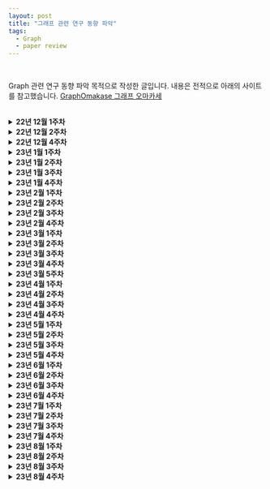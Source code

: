 ```yaml
---
layout: post
title: "그래프 관련 연구 동향 파악"
tags:
  - Graph
  - paper review
---
```


<br>

Graph 관련 연구 동향 파악 목적으로 작성한 글입니다. 내용은 전적으로 아래의 사이트를 참고했습니다. [GraphOmakase 그래프 오마카세](https://www.graphusergroup.com/tag/graphomakase/)

<br>

<details>
<summary><b>22년 12월 1주차</b></summary>
<div markdown="1">
    
  **Fair Multi-Stakeholder News Recommender System with Hypergraph ranking** [[https://arxiv.org/pdf/2012.00387.pdf](https://arxiv.org/pdf/2012.00387.pdf?ref=graphusergroup.com)]
  
  추천 시스템의 popularity bias라는 문제를 hypergraph 형태의 관계에 치중한 데이터를 활용해서 해소해보고자 시도한 논문
  
  **Social Recommendation System Based on Hypergraph Attention Network** [[https://downloads.hindawi.com/journals/cin/2021/7716214.pdf](https://downloads.hindawi.com/journals/cin/2021/7716214.pdf?ref=graphusergroup.com)]
  
  social 분야에서 hypergraph를 적용한 논문
  
  - 기존 graph 는 user-item, user-user와 같이 pair-wise하게 관계를 설정하고 추론하기에 복잡한 관계에 대해서는 한계점이 있다고 지적을 합니다. 그를 극복하기 위해 hypergraph 활용
  
  **Towards Better Link Prediction in Dynamic Graphs** [[https://medium.com/@shenyanghuang1996/towards-better-link-prediction-in-dynamic-graphs-cdb8bb1e24e9](https://medium.com/@shenyanghuang1996/towards-better-link-prediction-in-dynamic-graphs-cdb8bb1e24e9?ref=graphusergroup.com)]
  
  viz → dynamic network에서 엣지의 분포를 어떻게 시각화할지 고민하시던 분들에게 도움
  
  - TEA, TET plot 각각 2가지 시각화를 통해 dynamic network의 edge distribution 파악
  - 이를 통해, sampling strategy 를 기획하는것도 좋아보임
  - Dynamic network - link prediction 에 관심이 많으신 분들에게 도움
  
  **Weisfeiler and Leman Go Relational** [[https://arxiv.org/pdf/2211.17113.pdf](https://arxiv.org/pdf/2211.17113.pdf?ref=graphusergroup.com)]
  
  expressive-power, isomorphism checking
  
  그래프 데이터 특성상 모두 vertex 그리고 edge로 표현되기에, 직관적으로 바라보면 vertex가 내가 분석하려는 vertex인지, edge가 내가 분석하려는 edge인지 구별하기가 어렵습니다. 이 때, unique labeling, color 등 으로 판별을 할 수 있는 요소를 넣어줍니다.
  
  - isomorphism에 대해 궁금하셨으며, heterogeneous(이종그래프) modeling 에 대해 기획하고 있으신 분들이면 도움
  
  **Generalized Laplacian Positional Encoding for Graph Representation Learning** [[https://arxiv.org/pdf/2210.15956.pdf](https://arxiv.org/pdf/2210.15956.pdf?ref=graphusergroup.com)]
  
  임베딩 공간, 컴퓨터가 해당 데이터를 이해할 때 정보손실없이 잘 이해하게끔 돕기 위해 고안된 여러 방법 중 하나인 positional-encoding에 대해 이야기
  
  **A diffusion model for protein design** [[https://www.bakerlab.org/2022/11/30/diffusion-model-for-protein-design/](https://www.bakerlab.org/2022/11/30/diffusion-model-for-protein-design/?ref=graphusergroup.com)]
  
  60여장 가까이되는 백서를 통해 DDPM 즉, diffusion model with Graph(protein) 설명
  
  - Protein 관련해서 generated-model에 관심있으신 분들은 본 레퍼런스를 참조하셔서 진행하시면 많은 도움
  
  **LOG conference** [[https://logconference.org/](https://logconference.org/?ref=graphusergroup.com)]
  
  log conference, machine learning on graph에 특화된 컨퍼런스
  
  튜토리얼들을 주목해보시면 좋을것 같습니다. scalable-gnn , TF-GNN , symbol reasoning gnn 등 굉장히 practical 한 튜토리얼들이 여러분들을 기다리고 있습니다.

  <br>
    
</div>
</details>

<details>
<summary><b>22년 12월 2주차</b></summary>
<div markdown="1">    
    
  **Sequential Recommendation System 카카오 서비스 적용기** [[https://if.kakao.com/2022/session/8](https://if.kakao.com/2022/session/8?ref=graphusergroup.com)]
  
  웹툰(만화) , 브런치(글) 플랫폼에서 ‘sequential한 정보를 바탕으로 유저에게 추천을 해준다’라는 관점을 다룬 이야기
  
  - 웹툰, 브런치 각각의 도메인에 따라 time window 파라미터에 따라 모델의 성능이 좋아지고, 나빠지는지에 대한 이야기
  - 아래 GNN 을 접목한 추천시스템 레포가 있어 추가 전달드립니다. 도움되셨으면 합니다.
      - GNN with recsys [[https://github.com/wusw14/GNN-in-RS](https://github.com/wusw14/GNN-in-RS?ref=graphusergroup.com)]
  
  **Motifs-based Recommender System via Hypergraph Convolution and Contrastive Learning** [[https://arxiv.org/pdf/2109.00676.pdf](https://arxiv.org/pdf/2109.00676.pdf?ref=graphusergroup.com)]
  
  기존의 node-node(pair-wise) pattern mining이 아닌, node-(mutli)node pattern mining의 장점을 recommender system에서 활용해보고자 시도한 논문
  
  - purchase(특정 아이템을 동시에 구매하였으나, 교류가 없는 유저) , joint(특정 아이템을 동시에 구매하였으며, 교류가 있는 유저), social(평소 교류가 있는 유저들 모임) 3가지 종류의 모티프에서 발생하는 정보를 활용해서 추천시스템에 적용
  - 준지도학습 , 모티프 , 하이퍼그래프, 추천시스템 그리고 gnn 에 대해 관심있으신분들은 본 논문을 통해 컴팩트하게 이해하실 수 있을거라 생각되어 추천
  
  **Mining Social-Network Graphs** [[http://infolab.stanford.edu/~ullman/mmds/ch10n.pdf](http://infolab.stanford.edu/~ullman/mmds/ch10n.pdf?ref=graphusergroup.com)]
  
  practical graph mining , 복잡계 네트워크 혹은 그래프마이닝의 원론적인 테크닉으로부터 발생한 수치들이 어떻게 해석되는지에 대해 이해하고 싶으신 분들. (특히, 커뮤니티 디텍션 알고리즘 및 spectral clustering , lapalcian matrix 가 어떻게 활용되는지 궁금하신분들)
  
  - 양이 상당합니다. 마지막 부분의 conclusion 요약 버전을 읽어보신후, 관심있는 부분을 골라보시는걸 추천
  
  **Session-based Recommendation with Hypergraph Attention Networks** [[https://arxiv.org/abs/2112.14266](https://arxiv.org/abs/2112.14266?ref=graphusergroup.com)]
  
  세션마다의 정보들을 하이퍼그래프 형태로 만들어 준 뒤, 추천시스템에 활용해보는 논문
  
  - Session-based task: 유저가 다음 세션에 어떤 행동 (구매 , 찜 등) 을 할지 이전 세션에서의 유저 행동을 분석해서 추론하는 문제
  - 이 때 세션에서 발생하는 정보를 contextual information이라 부름
  - Session-based 과 hypergraph combinatioin, dynamic graph vs. hypergraph 관점에 대해 호기심이 있으신 분들에게 추천
  
  **You Can Have Better Graph Neural Networks by Not Training Weights at All: Finding Untrained GNNs Tickets** [[https://openreview.net/forum?id=dF6aEW3_62O](https://openreview.net/forum?id=dF6aEW3_62O&ref=graphusergroup.com)]
  
  untrained subnetwork 를 efficient 하게 추출하는 방법을 제안한 논문
  
  모델의 weight가 잘 학습된 subnetwork를 찾는 방식에 대해 언급
  
  - graph 데이터 측면에서의 한계점인 sparsity 을 극복하면서 어떻게 성능을 유지하는지에 대한 방법 또한 언급
  
  **굉장히 흥미로운 논문인지라 관심사 불문하고 한 번 읽어보시는 것을 추천드립니다.**
  
  - 현업에서 GNN 을 적용하기 위해 최적의 network 만을 추출하는 것에 관심있으신분들 , over-smoothing 문제 때문에 골머리를 앓고 계시는 분들 에게 추천
  
  **Neighborhood-aware Scalable Temporal Network Representation Learning** [[https://openreview.net/pdf?id=EPUtNe7a9ta](https://openreview.net/pdf?id=EPUtNe7a9ta&ref=graphusergroup.com)]
  
  - link prediction 에서 고질적인 문제죠. temporary, time-wise 등 시간에 따라 변형되는 그래프의 structural information 을 어떻게 다룰것인지에 대해 다룬 논문
  - dynamic graph representation learning 그리고 link prediction task 에 대해 관심있으신분들에게 추천

  <br>
    
</div>
</details>

<details>
<summary><b>22년 12월 4주차</b></summary>
<div markdown="1">     
    
  **TGL: A General Framework for Temporal GNN Training on Billion-Scale Graphs**
  
  billion-scale 을 가진 그래프들을 어떻게 학습하고 추론할지에 대해 많이 고민하실텐데요. 그 가이드라인 , 레퍼런스로써 좋은 참고서가 될 논문
  
  - node memory, attention aggregator, temporal sampler 그리고 multi-gpu(parallel-sampling)을 어떻게 하는지등 현업에서 마주하실 많은 고민들을 본 논문에서 명쾌하게 풀어내고 있습니다.
  - 논문을 읽다보시면, binary search, pointer 등의 데이터 자료구조 측면에서 접근하는 섹션이 간간이 있기에 디테일한 이해를 원하신다면 잠시 데이터 자료구조를 복습하고 오시는걸 추천
  
  **APAN: Asynchronous Propagation Attention Network for Real-time Temporal Graph Embedding**
  
  MLops 관련 lecture 인 cs329S 공부 중 발견한 논문입니다. 저도 내년 사이드 프로젝트로 gnn with web deployment해보는 게 목표라 되게 반가웠고, 독자분들 절반가까이 현업에 계신분들이시기에 도움되실거라 생각되어 준비
  
  ‘since users cannot tolerate the high latency of neighbor query in a giant graph database, deploying a synchronous CTDG model in online payment platform is almost worthless’ 라는 어절을 논문에 명시해놓은만큼 산업 관점에서 잘 풀어낸 논문
  
  **Residual Network and Embedding Usage: New Tricks of Node Classification with Graph Convolutional Networks**
  
  node-classification 에서의 Efficiency trick들을 모아놓은 논문
  
  baseline 을 구현 후 성능이 마음에 들지 않을 때 참고하시면 좋을 논문
  
  **Pay Attention to MLPs**
  
  transformer 구조가 딥러닝 model에서 hegemony 를 가지고 있다고 표현해도 과언이 아닐만큼 많은 산업에서 활용되고 있음
  
  transformer의 핵심 정보인 positional encoding을 spatial gating unit이라는 개념으로 대체한다는 아이디어가 주인 논문
  
  **Large Scale Learning on Non-Homophilous Graphs: New Benchmarks and Strong Simple Methods**
  
  복잡계 네트워크에서 네트워크 데이터 분석할 때, 주로 활용되는 지표 중 하나인 homophily를 large scale gnn에 차용한 논문
  
  homophily에 의존적인 데이터들은 주변 이웃의 정보로부터 많은 영향을 받는다는 문제를 해결하기위해, 노드의 정보와 그래프 구조적 정보를 각각 독립 적용한다는게 본 아이디어의 핵심
  
  - **homophily**를 간단하게 말씀드리면, ‘유유상종’ 이라고 보시면 되겠습니다. 이를 네트워크 데이터에서 생각해보면 ‘비슷한 사람(노드)들 끼리는 연결(link)되어 있을것이다.’ 라고 가정하며 측정하는 지표

  <br>
    
</div>
</details>

<details>
<summary><b>23년 1월 1주차</b></summary>
<div markdown="1">    
    
  **Scalable Graph Transformers for Million Nodes**
  
  message passing을 hopbyhop으로 진행하며 information resort 가 필요한 gnn 대비(local feature aggregation), all feature aggregation이 가능한 graph transformer는 local + global feature aggregation이 모두 가능하단 거죠. 이를 통해, “over-squashing 문제와 graph task flexibility 에서 강력하다.”라고 말합니다.
  
  - 논문을 구체적으로 이해하기 위해서는 Transformer, Performer, gumble-softmax, etc.. 수학적인 테크닉이 많이 반영되어있기에, ‘이런 아키텍쳐가 있구나~ 그래프의 global feature를 반영하기 위해 다양한 시도들이 있구나’라는 측면으로 가볍게 보시는 걸 추천
  
  **BGL: GPU-Efficient GNN Training by Optimizing Graph Data I/O and Preprocessing**
  
  GPU-efficient를 위해 feature retrieving과 subgraph sampling(neighborhood sampling)을 어떻게 할 것인가에 대해 기술한 논문
  
  - data I/O size (batch 마다 subgraph 를 가져오고 , 그 subgraph 의 node feature를 가져와야 함)는 굉장히 큰 반면에, 모델 (GraphSAGE는 node sampling 이후 mean 등 parameter가 적음.)은 가볍다. 그렇기에 huge gap이 발생하면서 효율적으로 연산하지 못한다는 것을 문제로 정의하고, 그것을 해결하기 위한 방식을 제안
  - 내용이 워낙 방대하고, 컴퓨터 공학에 대한 사전 지식이 많이 필요하여 읽으실 때 다소 지루하시고 어렵다고 생각하실 수도 있겠습니다. 허나, 그만큼 최적화에 대한 지식을 잘 나타낸 아이디어로써 충분한 가치가 있기에 graph, scalability 등에 관심 있으신 분들은 읽어보시는 걸 추천
  
  **Using Graph Learning for Personalization**
  
  Graph를 Recommender system 에 적용하면 어떤 점이 유리한지 그리고 해외 유수 기업들은 어떻게 적용을 하고 있는지에 대해 친절하게 설명
  
  - GNN이 많은 관심을 받고 있는데 왜 유독 추천 시스템에서 많이 언급되는가?라는 호기심이 있으신 분들에게 추천
  
  **Chartalist: Labeled Graph Datasets for UTXO and Account-based Blockchains**
  
  블록체인의 transparency database의 형태가 결국 linked list 이기에, 연결로써 자산들의 흐름을 분석할 수 있다는 거죠. 그리하여, graph 의 장점인 노드-노드를 지갑-지갑 등으로 맵핑해서 활용하면 효율적이기에 주로 graph 측면으로 접근하곤 합니다.
  
  - financial network analysis를 해보고 싶었으나 여러 한계들 때문에 보류하셨던 분들에게 좋을 것 같습니다.
  
  **ItemSage: Learning Product Embeddings for Shopping Recommendations at Pinterest**
  
  산업에서 적용하고 있는 gnn 의 대표적 사례인 ‘PINSAGE’에 대해 다들 알고 계실텐데요. 그 모델을 좀 더 향상시키기 위해 트랜스포머 구조를 차용한 아이디어
  
  **Next-item Recommendation with Sequential Hypergraphs**
  
  추천 영역에서 하이퍼그래프가 어떤식으로 활용이 되는지를 기술
  
  - 유저의 행동 발생 전/후에 대해서의 중요성에 대해 언급하며, 그 전/후(window , Time Granularity) 를 파악하는게 핵심이며, 그 context를 하이퍼그래프를 통해 추출하는것이 좋다 라고 주장

  <br>
    
</div>
</details>

<details>
<summary><b>23년 1월 2주차</b></summary>
<div markdown="1">
    
  **Anomaly Detection in Multiplex Dynamic Networks: from Blockchain Security to Brain Disease Prediction** [[https://openreview.net/pdf?id=UDGZDfwmay](https://openreview.net/pdf?id=UDGZDfwmay&ref=graphusergroup.com)]
  
  Anomaly detection with GNN 아이디어 입니다. brain, blockchain, 추천, 협업 에서 발생하는 anomaly edge interaction을 unsupervised manner로 해결해본다가 논문의 노벨티
  
  - 되게 심플한 아이디어 입니다. 현업에서 구현하기에도 별 무리없어보이기에, anomaly deteciton with gnn에 대한 니즈가 있으신분들을 이를 베이스라인으로 잡고 진행해보시는게 어떨까 싶네요.
  
  **Influencer Detection with Dynamic Graph Neural Networks** [[https://openreview.net/pdf?id=LJeEO2lC_6](https://openreview.net/pdf?id=LJeEO2lC_6&ref=graphusergroup.com)]
  
  비즈니스 관점에서 dynamic graph를 어떻게 활용해볼 것인지에 대한 고민을 토대로 gnn을 활용한 사례 및 아이디어
  
  **Time-Evolving Conditional Character-centric Graphs for Movie Understanding** [[https://openreview.net/pdf?id=NXnSr_uXgh](https://openreview.net/pdf?id=NXnSr_uXgh&ref=graphusergroup.com)]
  
  데이터 적용 도메인이 특이한 논문입니다. ‘특정 비디오 내에서 사물 과 사람 간의 관계’를 그래프로 표현하여 VQA(video question answering) 문제를 해결해보고자 접근한 논문
  
  - 그래프 형식의 데이터 뿐만 아니라, 텍스트 이미지 등의 데이터로부터 관계를 부여하여 성능향상을 꾀하는 아이디어들이 유명 학회에서 심심치 않게 보이곤 하는데요. 그만큼 데이터 간의 edge(관계)를 어떻게 부여해야 합리적인지 효과적인지에 대한 논의 또한 중요해 보입니다. 주로 attention score를 통해 그 중요도를 산출하고 edge를 generation해주곤 하는데요. 관심있으신분들은 [zero-shot knowledge graph vqa] 키워드로 검색해보시는걸 추천드립니다.
  
  **Hypernetwork science via high-order hypergraph walks** [[https://epjdatascience.springeropen.com/articles/10.1140/epjds/s13688-020-00231-0](https://epjdatascience.springeropen.com/articles/10.1140/epjds/s13688-020-00231-0?ref=graphusergroup.com)]
  
  하루에 모두 정독하기보다 하이퍼그래프를 분석 그리고 예측으로 활용해보고 싶다 하실때, 필요한 부분만 보시는걸 추천
  
  - network science 측면에서 자주 언급되는 centrality measurement, component 등과 같은 요소들이 그대로 적용되어 있으며, 그 요소들의 값이 산출되었을 때 어느 의미를 가지고 있는지, 그리고 pair-wise(vanilla network)일 때랑 어느 차이가 있는지 등을 잘 설명
  
  **PyTorch + Rapids RMM: Maximize the Memory Efficiency of your Workflows** [[https://medium.com/rapids-ai/pytorch-rapids-rmm-maximize-the-memory-efficiency-of-your-workflows-f475107ba4d4](https://medium.com/rapids-ai/pytorch-rapids-rmm-maximize-the-memory-efficiency-of-your-workflows-f475107ba4d4?ref=graphusergroup.com)]
  
  Rapids 계열 라이브러리를 활용하곤 있으나, 간간이 등장하는 OOM 문제를 겪는 분들에게 도움이 될만한 글
  
  - 특히, gnn를 활용해서 multi-modal learning를 진행하시려는 분들은 각기 다른 feature들을 node feature혹은 edge feature로 주입하는과정을 겪으실 텐데요. 이 때, 활용하시면 좋을 것 같습니다.

  <br>
    
</div>
</details>

<details>
<summary><b>23년 1월 3주차</b></summary>
<div markdown="1">
    
  **Examining graph neural networks for crystal structures: limitations and opportunities for capturing periodicity** [[https://arxiv.org/abs/2208.05039](https://arxiv.org/abs/2208.05039?ref=graphusergroup.com)]
  
  원자 배열의 중요성에 대해 강조하며 material 산업에서의 GNN의 역할에 대해 논의
  
  - 과연 GNN이 기존 human-designed descriptors의 특성 정량화를 잘 할 것인지가 주 research question
  - material, physics에 관심있는 분들이 보시면 좋을 논문 같습니다. 왜 gnn이 lattice 구조에서 강한가부터 시작해서 어떤 요소들이 prediction에 유리한지와 같은 전반적인 청사진을 파악하기에 좋은 논문이라 생각
  
  **On the Ability of Graph Neural Networks to Model Interactions Between Vertices** [[https://arxiv.org/abs/2211.16494](https://arxiv.org/abs/2211.16494?ref=graphusergroup.com)]
  
  기존에는 어떤 vertex가 removed되었을 때, prediction performance가 오르고 내리고를 관찰하며 중요도를 산정했다면, 본 논문에서는 verte를 연결하는 edge의 중요도를 산정하기 위한 아이디어를 제시
  
  - Walk Index Sparsification(WIS) 라는 아이디어
  - large graph dataset (w GNN model training) 을 효율적으로 적용하기 위해 고민하고 계신 분들에게 도움
  
  **Temporal Graph Learning in 2023** [[https://towardsdatascience.com/temporal-graph-learning-in-2023-d28d1640dbf2](https://towardsdatascience.com/temporal-graph-learning-in-2023-d28d1640dbf2?ref=graphusergroup.com)]
  
  dynamic, temporal graph의 기본서라 생각해도 될만큼 핵심 내용들을 잘 정리해놓은 포스팅입니다.
  
  - 그래프 형태의 데이터에서 시간에 대한 정보도 반영되어 있을 때, 어떤 접근법이 좋을지 고민하고 계신 분들에게 도움
  
  **Multi-behavior Recommendation with Graph Convolutional Networks** [[https://peterjin.me/Multi-behaviour](https://peterjin.me/Multi-behaviour?ref=graphusergroup.com) Recommendation with Graph Convolutional Networks.pdf]
  
  유저의 다양한 행동들을 그래프 형태로 표현하여 추천시스템에 활용
  
  - 다양한 행동들이라 함은 정의하기에 따라 무수히 많겠으나 여기에선 click, cart, purchase 3가지만을 선정하여 적용
  - 이 논문에서 주의깊게 보면 좋을 포인트는 1. 다양한 행동들이 유저의 추천에 어떻게 기여하는가에 대한 논리 전개 2. user-item graph 뿐만아니라, item-item graph를 설계하여 대체재, 보완재 측면으로 접근하는 논리 이상 두 가지를 유의깊게 보시고 적용하시면 좋을 것 같습니다.

  <br>
    
</div>
</details>
    
<details>
<summary><b>23년 1월 4주차</b></summary>
<div markdown="1">    
    
  **Static and dynamic robustness**(출처 : Boccaletti, Stefano, et al. "Complex networks: Structure and dynamics." *Physics reports* 424.4-5 (2006): 175-308.APA)
  
  네트워크 지식 중 ‘robustness’에 대한 설명 
  
  **Graph Fusion in Reciprocal Recommender Systems** [[https://ieeexplore.ieee.org/stamp/stamp.jsp?arnumber=10025747](https://ieeexplore.ieee.org/stamp/stamp.jsp?arnumber=10025747&ref=graphusergroup.com)]
  
  reciprocal recommender system
  
  이커머스에서의 추천시스템은 유저-아이템 간의 ‘클릭’ 여부를 label로 두고 prediction 했다면, reciprocal recommender system 는 유저-유저 간의 ‘matching’ 여부를 label 로 둡니다. 상호작용이 발생하느냐 아니냐 로 구별하실수 있을거 같네요.
  
  - 아이디어가 심플하고 흥미로워서 소개시켜 드립니다. 특히, negative sampling 을 여기에선 어떻게 했을지 유념하시면서 논문 보시는걸 추천
  
  **Feature selection: Key to enhance node classification with graph neural networks** [[https://ietresearch.onlinelibrary.wiley.com/doi/pdf/10.1049/cit2.12166](https://ietresearch.onlinelibrary.wiley.com/doi/pdf/10.1049/cit2.12166?ref=graphusergroup.com)]
  
  GNN의 성능을 높이고자 selector과 classifier model를 joint learning하는 아키텍쳐를 제안
  
  - 본 논문의 재미 포인트는 머신러닝 입문에서 주로 배우는 lasso RFE 등을 feature selection baseline 으로 두고 실험비교를 하는 파트
  - 참고로 future work에서 저자가 한계점을 언급하는 부분이 있는데, 한 번 재미삼아 구현해보시는 걸 추천
  
  **Everything is Connected: Graph Neural Networks** [[https://arxiv.org/pdf/2301.08210.pdf](https://arxiv.org/pdf/2301.08210.pdf?ref=graphusergroup.com)]
  
  GNN 의 핵심을 담아놓은 논문입니다. 평소 주변분들에게 GNN이 무엇인지 설명하고 싶으셨던 분들이 참고하시면 너무나도 좋을 리소스
  
  - GNN의 한계점부터 왜 graph data 인지 그리고 gnn 을 공부하고 있는데 자꾸 expressive power 라는 단어가 나오는지 의문이 있으셨던 분들이시라면 그 호기심을 단번에 해소해 줄 논문
  - 역시 고수답게 어려운 개념들을 명쾌하고 간결하고 무엇보다도 쉽게 설명되어 있어 두고 두고 되새김할 논문이라 생각
  
  **Understanding Graph based similarity: Simrank, Simrank++** [[https://medium.com/@ksdave/understanding-graph-based-similarity-simrank-simrank-91619c88c336](https://medium.com/@ksdave/understanding-graph-based-similarity-simrank-simrank-91619c88c336?ref=graphusergroup.com)]
  
  structural similarity의 대명사 Simrank가 업그레이드
  
  **Simrank**: 노드간 neighbor/connection 가 얼마나 비슷한지 측정
  
  - link analysis 하실때, pagerank 를 baseline 으로 importance 측정하셨던 분들에게 재미난 소식이 될 수도 있겠네요! Simrank 한 번 적용해보시는 걸 추천
  
  **conference** [[https://www2023.thewebconf.org/program/tutorials/](https://www2023.thewebconf.org/program/tutorials/?ref=graphusergroup.com)]
  
  너무나도 재밌는 튜토리얼들이 한가득인 WWW2023 소식
  
  하이퍼그래프 definition부터 application까지 broadly한 범위를 다룹니다
  
  추가로, Continual graph learning. , Lifelong learning Cross-domain Recommender Systems. Towards Out-of-Distiribution Generalization on Graphs. 튜토리얼까지
  
  **시즌한정메뉴. BIG GRAPH DATA with PyG** [[https://towardsdatascience.com/building-efficient-custom-datasets-in-pytorch-2563b946fd9f](https://towardsdatascience.com/building-efficient-custom-datasets-in-pytorch-2563b946fd9f?ref=graphusergroup.com)]
  
  1. 노드와 노드가 어떻게 연결되어있는지 src, dst 2가지 컬럼으로 구성되어있는 edge csv 파일
  2. 노드가 어떤 feature 을 가지고 있는지 node csv 파일
  
  간단하지만, 대용량 파일을 한꺼번에 올리려고 시도하실때 OOM 오류와 만나게 됩니다.
  
  이전 load csv 에서는 load 해주고 Data 형태로 바꿔주는 과정에서 OOM이 발생하는데요. 그 과정을 효율적으로 진행하기 위해 InMemoryDataset방식을 활용합니다.
  
  - customized dataset이 이해가 잘 안된다 싶으시면 이 블로그를 추천드립니다. 특히 Dataset, Dataloader 이 뭐가 다르며, 무슨 요소때문에 memory efficient가 되는지 유념하시면서 보시는 걸 추천

  <br>
    
</div>
</details>

<details>
<summary><b>23년 2월 1주차</b></summary>
<div markdown="1">
    
  static and dynamic robustness Dynamic 편
  
  **NodeAug: Semi-Supervised Node Classification with Data Augmentation** [[https://dl.acm.org/doi/abs/10.1145/3394486.3403063](https://dl.acm.org/doi/abs/10.1145/3394486.3403063?ref=graphusergroup.com)]
  
  그래프에서의 데이터 증강
  
  - node attribute와 graph structure를 변형해주며 graph augmentation 진행
  - subgraph mini-batch training을 통해 large graph에서 어떤 식으로 training하면 좋을지에 대한 이야기
  - 모든 data agumentation 이 만능이 아니라는 관점을 견지하시고 보시면 재밌는 아이디어까지 이어질 것 같습니다 🙂
  
  **ByteGraph: A Graph Database for TikTok**
  
  [[https://www.mydistributed.systems/2023/01/bytegraph-graph-database-for-tiktok.html?m=1](https://www.mydistributed.systems/2023/01/bytegraph-graph-database-for-tiktok.html?m=1&ref=graphusergroup.com)]
  
  많은 실시간 데이터를 관리하기 위해 직접 만든 데이터베이스 소개 **(ByteGraph)**
  
  - Low latency, high scalability 두 조건들을 만족하기 위해 1. Edge-tree 2. Adaptive optimization 3. geographic replication 요소들을 중점으로 데이터베이스 설계
  - Production 레벨에서 중요한 high scalablilty , low latency 요소를 어떻게 설계하는지 궁금하셨던 분들에게 유용한 레퍼런스
  
  **NFT Wash Trading in the Ethereum Blockchain** [[https://arxiv.org/pdf/2212.01225.pdf](https://arxiv.org/pdf/2212.01225.pdf?ref=graphusergroup.com)]
  
  유저 간 담합을 통해 NFT의 가격을 상승시키는 행위가 주로 어떤 식으로 나타나는지에 대해 다룬 논문
  
  - 복잡계 네트워크 지식 활용됨
  - overview를 잘 기술한 논문
  
  **ZeRO: Memory Optimizations Toward Training Trillion Parameter Models** [[https://arxiv.org/pdf/1910.02054.pdf](https://arxiv.org/pdf/1910.02054.pdf?ref=graphusergroup.com)]
  
  parallelism에 대해 논의하며 과연 data parallelism이 model training에 긍정적인 영향을 줄 것인가에 대해 논의하는 논문
  
  - Pipeline parallelism , Model parallelism , Cpu offloading 등 전문가들의 다양한 실험과 해석들이 총 집합
  
  **big graph with 모델**
  
  모델을 통해 big graph 를 다루는 방식
  
  **Recent Advances in Efficient and Scalable Graph Neural Networks** [[https://www.chaitjo.com/post/efficient-gnns/#scalable-and-resource-efficient-gnn-architectures](https://www.chaitjo.com/post/efficient-gnns/?ref=graphusergroup.com#scalable-and-resource-efficient-gnn-architectures)]
  
  feature aggregation 에서 과도한 memory overhead 가 발생하므로 그것들을 pre-computation 해서 MLP (linear-layer) 에 태우면 light 하다 라는 맥락
  
  - GNN ML 엔지니어가 목표라면 필독 해야할 블로그
      - 다양한 엔지니어링 스킬 그리고 practical 그래프 임베딩 논문들 수록

  <br>
    
</div>
</details>
    
<details>
<summary><b>23년 2월 2주차</b></summary>
<div markdown="1">    
    
  **Unleashing ML Innovation at Spotify with Ray** [[https://engineering.atspotify.com/2023/02/unleashing-ml-innovation-at-spotify-with-ray/](https://engineering.atspotify.com/2023/02/unleashing-ml-innovation-at-spotify-with-ray/?ref=graphusergroup.com)]
  
  Graph learning 을 recommendation system 에 어떻게 적용하고 있는지 궁금하고 계셨을 분들에게 도움이 되겠네요. RAY + PyG 의 형태로 활용됩니다.
  
  - Production level에서 GNN이 활용되기 어려울거라 생각했던 이유들인 subgraph sampling, batch training이 Ray를 통해 해결해서 실제 배포까지 된다는 사실
  
  **Search behavior prediction: A hypergraph perspective** [[https://www.amazon.science/publications/search-behavior-prediction-a-hypergraph-perspective](https://www.amazon.science/publications/search-behavior-prediction-a-hypergraph-perspective?ref=graphusergroup.com)]
  
  bipartite graph: 고객이 쇼핑을 하며 무슨 행동을 하는지 표현할 때 효과적인 구조
  
  - Disassortative, Long-Tail Distribution 문제를 해결하고자 시도
  - 추천시스템에서 hypergraph를 도입하는 추세
  
  **Kumo - why graph is advantage in FDS industry** [[https://kumo.ai/ns-newsarticle-using-graph-learning-to-combat-fraud-and-abuse](https://kumo.ai/ns-newsarticle-using-graph-learning-to-combat-fraud-and-abuse?ref=graphusergroup.com)]
  
  Kumo, FDS에서 왜 Graph가 적절한지에 대해 이야기
  
  - Rule based → traditiaonl ML → Graph 까지 기술이 잘 되어있습니다.
  
  **T2-GNN: Graph Neural Networks for Graphs with Incomplete Features and Structure via Teacher-Student Distillation** [[https://arxiv.org/pdf/2212.12738.pdf](https://arxiv.org/pdf/2212.12738.pdf?ref=graphusergroup.com)]
  
  경량화 엔지니어링 스킬 중 Knowledge distillation를 GNN에 어떻게 대입하는지에 대해 이야기
  
  - knowledge distillation task에서는 node feature를 잘 나타내는게 중요하다라는 사실을 실험 결과를 근거로 알 수 있습니다.
  
  **Complex systems in the spotlight: next steps after the 2021 Nobel Prize in Physics** [[https://iopscience.iop.org/article/10.1088/2632-072X/ac7f75/pdf](https://iopscience.iop.org/article/10.1088/2632-072X/ac7f75/pdf?ref=graphusergroup.com)]
  
  재미로 보시면 좋을거 같네요. 복잡계 네트워크의 next step 에 대해 물리학계에서 저명한 분들이 언급하신 내용입니다.
  
  - 향후 학계가 어떤식으로 흘러갈지 유추할 수 있는 힌트들이 마구마구 적혀있기에, 연구 방향성을 잡으실 때 유용하실거라 생각되네요.
  
  **Big graph with 리소스**
  
  **Quiver** [[https://github.com/quiver-team/torch-quiver](https://github.com/quiver-team/torch-quiver?ref=graphusergroup.com)] [[https://www-fourier.ujf-grenoble.fr/~mbrion/notes_quivers_rev.pdf](https://www-fourier.ujf-grenoble.fr/~mbrion/notes_quivers_rev.pdf?ref=graphusergroup.com)]
  
  PyG base performance 를 대폭 향상시킨 프로젝트
  
  - 1. GPU accelerated(NVIDIA 네트워크 통신 최적화) 2. torch-Quiver 만의 그래프 데이터 구조 3. 효율적인 aggregation 을 위한 알고리즘 4. 최적화된 그래프 알고리즘 등이 그 성능 향상의 비법
  
  **PyG-lib** [[https://pyg-lib.readthedocs.io/en/latest/modules/ops.html](https://pyg-lib.readthedocs.io/en/latest/modules/ops.html?ref=graphusergroup.com)]
  
  pyg-lib 와 torch-scatter, gather 은 모두 pip install 로 설치하면 적용되는 low-level module입니다. 허나 pyg-lib를 활용하게 된다면 더욱 gpu 친화적인 low-level로써 성능 향상을 기대할 수 있습니다.
  
  **Memory-Efficient Aggregations** [[https://pytorch-geometric.readthedocs.io/en/latest/advanced/sparse_tensor.html](https://pytorch-geometric.readthedocs.io/en/latest/advanced/sparse_tensor.html?ref=graphusergroup.com)]
  
  dense-graph 나 large-graph 에서 gather-scatter 은 물리적으로 메모리 공간을 많이 차지합니다. 이를 sparse-tensor[[https://arxiv.org/abs/1803.08601](https://arxiv.org/abs/1803.08601?ref=graphusergroup.com)] 활용해서 해결합니다.
  
  **EXACT: Scalable Graph Neural Networks Training via Extreme Activation Compression** 
  
  [[https://openreview.net/forum?id=vkaMaq95_rX](https://openreview.net/forum?id=vkaMaq95_rX&ref=graphusergroup.com)] [code: [https://github.com/warai-0toko/Exact](https://github.com/warai-0toko/Exact?ref=graphusergroup.com)]
  
  Quantized를 통해 데이터를 압축시켜줌으로서, 성능 개선을 이끌어냅니다.

  <br>
    
</div>
</details>
    
<details>
<summary><b>23년 2월 3주차</b></summary>
<div markdown="1">     
    
  **Graph Neural Networks Go Forward-Forward modeling** [[https://arxiv.org/pdf/2302.05282.pdf](https://arxiv.org/pdf/2302.05282.pdf?ref=graphusergroup.com)]
  
  ‘Backward 를 Forward 로 대체한다’라는 참신한 아이디어를 적용한 논문
  
  - 본 논문의 핵심: 1. label encoding 2. Goodness function of a graph 3. Inference without backprop
  - large , big 같은 대용량 학습 트렌드에서 새로운 관점을 제시할 수 있는 논문
  
  **On the Connection Between MPNN and Graph Transformer** [[https://arxiv.org/abs/2301.11956](https://arxiv.org/abs/2301.11956?ref=graphusergroup.com)]
  
  Why graph transformer? 라는 질문에 답할 수 있는 여러 테크닉들이 담겨있습니다. 더불어, Graph Transformer 관점들을 적용한 GPS , Graphhormer 등 sota 들과 비교한 부분이 흥미롭습니다.
  
  - graph transformer 를 기반으로 논문을 작성하고 싶으시거나 , 왜 Transformer 에서 positional encoding , self attention 가 중요한지 궁금하거나 수학적으로 음미하고 싶으신 분들께서 보시면 좋을 논문
  
  **A GENERALIZATION OF VIT/MLP-MIXER TO GRAPHS** [[https://arxiv.org/pdf/2212.13350.pdf](https://arxiv.org/pdf/2212.13350.pdf?ref=graphusergroup.com)]
  
  graph 분야에서 중요하게 생각되는 over-squashing , long-range dependency 두가지 문제를 MLP mixer 기술로 해결해보고자 시도
  
  - 여러모로 기발한 기술들이 많이 들어간 논문
  
  **An Introduction to Topological Data Analysis: Fundamental and Practical Aspects for Data Scientists** [[https://www.frontiersin.org/articles/10.3389/frai.2021.667963/full](https://www.frontiersin.org/articles/10.3389/frai.2021.667963/full?ref=graphusergroup.com)]
  
  네트워크 분석을 통해 topology를 해석하는 방식이 아닌 위상 수학 topology analysis를 통해 topology를 어떻게 접근하는지에 대한 자료
  
  - 아마도 3D + graph를 공부하시는 분들에게 많은 도움

  <br>
    
</div>
</details>

<details>
<summary><b>23년 2월 4주차</b></summary>
<div markdown="1">
    
  **Breaking the Limit of Graph Neural Networks by Improving the Assortativity of Graphs with Local Mixing Patterns** [[https://arxiv.org/pdf/2106.06586.pdf](https://arxiv.org/pdf/2106.06586.pdf?ref=graphusergroup.com)]
  
  동질성(Assortativity)
  
  - data-centric 관점에서 잘 풀어 놓은 논문입니다. 다 읽어보고 나시면 graph embedding model이 아닌 graph pattern, graph distribution 그리고 graph modeling이 얼마나 중요한지에 대해 체감하시게 될 거라 생각됩니다.
  - GNN vs. local assortativity라는 섹션에서 모델 vs. 데이터 관점에서 접근한 굉장히 흥미로운 부분도 존재
  - GNN도 좋지만, 학습하는 데이터에 대한 중요성 garbage in, garbage out을 다시 한 번 깨닫게 하는 논문
  
  **GraphPrompt: Unifying Pre-Training and Downstream Tasks for Graph Neural Networks** [[https://arxiv.org/pdf/2302.08043.pdf](https://arxiv.org/pdf/2302.08043.pdf?ref=graphusergroup.com)]
  
  chatGPT 붐으로 인해 프롬프트 엔지니어링이 이전 대비 굉장한 관심을 받고 있는 추세인 가운데 그래프 분야에서도 프롬프트 엔지니어링 스킬을 적용한 논문이 등장
  
  - Pre-training weight를 활용하기 위한 스킬인 fine-tuning 이 자연어 처리 분야에서는 잘 작동하나, 그래프 분야에서는 만족할만한 성능을 이끌어내지 못했음을 한계점으로 언급하며 prompt 컨셉을 제시
  - 그래프 분야에서 pretraining 이란 MPNN 모델 기반으로 모든 노드 링크 그래프 3가지 방식을 모두 학습해주는 방식이 정석처럼 여겨지곤 했었는데요. 여기에서도 노드 링크 그래프 structure wise 라는 관점을 동일하나, pattern specific 을 위해 vector similarity 를 활용한 아이디어가 참신하다고 생각되는 논문입니다.
  
  **Simplifying Subgraph Representation Learning for Scalable Link Prediction** [[https://arxiv.org/pdf/2301.12562.pdf](https://arxiv.org/pdf/2301.12562.pdf?ref=graphusergroup.com)]
  
  링크 예측 작업에서 발생하는 확장성 문제를 해결하기 위해, 서브그래프 및 확산 연산자를 활용
  
  - 서브그래프 추출을 통해 예측할 링크가 서브그래프에 존재하는지, 존재하지 않는지 그리고 존재한다면 근처 k-hop과 교류(diffusion)가 발생할 때, 임베딩 값이 어떻게 변화되는지를 중점적으로 확인
  - 메시지 패싱을 확산 연산자로 대체한다는 관점에서 매우 흥미로웠던 논문
  - 또한 샘플링 전략에서 PoS(power of subgraph)와 SoP(subgraph of power)를 언급하며 각각의 차이와 장단점에 대해 언급한 부분도 흥미로웠습니다.
  
  **LINE: Large-scale Information Network Embedding** [[https://arxiv.org/pdf/1503.03578.pdf](https://arxiv.org/pdf/1503.03578.pdf?ref=graphusergroup.com)]
  
  대표적인 large-scale graph embedding 기술인 LINE은 네트워크 내에서 직접적으로 연결되어 있는 노드뿐만 아니라, 공통 이웃을 가지고 있는 간접연결 노드들의 구조적 특성을 모두 임베딩에 담고자 시도한 논문
  
  - First-order와 second-order라는 단어를 통해 기술들을 설명
  - second-order에서 negative sampling을 적용해서 model optimization까지 어떻게 이루어지는지를 살펴보는 것이 흥미로울 것입니다. optimization시에는 asynchronous stochastic gradient algorithm을 활용하는데, 이때 continuous weight → discrete weight로 전환하는 방식이 굉장히 흥미롭습니다.

  <br>
</div>
</details>

<details>
<summary><b>23년 3월 1주차</b></summary>
<div markdown="1">

  <br>
</div>
</details>

<details>
<summary><b>23년 3월 2주차</b></summary>
<div markdown="1">

  <br>
</div>
</details>

<details>
<summary><b>23년 3월 3주차</b></summary>
<div markdown="1">

  <br>
</div>
</details>

<details>
<summary><b>23년 3월 4주차</b></summary>
<div markdown="1">

  <br>
</div>
</details>

<details>
<summary><b>23년 3월 5주차</b></summary>
<div markdown="1">

  <br>
</div>
</details>

<details>
<summary><b>23년 4월 1주차</b></summary>
<div markdown="1">

  <br>
</div>
</details>

<details>
<summary><b>23년 4월 2주차</b></summary>
<div markdown="1">

  <br>
</div>
</details>

<details>
<summary><b>23년 4월 3주차</b></summary>
<div markdown="1">

  <br>
</div>
</details>

<details>
<summary><b>23년 4월 4주차</b></summary>
<div markdown="1">
    
  **Scalable Spatio-temporal Graph Neural Networks** [[https://arxiv.org/pdf/2209.06520.pdf](https://arxiv.org/pdf/2209.06520.pdf?ref=graphusergroup.com)]
  
  spatio-temporal GNN에서 큰 한계점이었던 spatio-temporal feature training에서 발생하는 막대한 연산량 절감을 위해 접목한 방식 ESN(Echo State Network)
  
  **Graph Neural Networks Designed for Different Graph Types: A Survey** [[https://openreview.net/pdf?id=h4BYtZ79uy](https://openreview.net/pdf?id=h4BYtZ79uy&ref=graphusergroup.com)]
  
  그래프 종류마다의 다양한 접근 방식에 대한 survey 논문
  
  - 1. 그래프 데이터 개요부터 시작해서 2. GNN에 대한 개요, 3. 각 그래프 카테고리마다 적용할 시나리오 4. 그래프 데이터에 걸맞은 GNN 모델 모든 게 체계적으로 정리되어 있음
  - Graph Model Problem Data category 4가지 필수적인 요소들만 잘 간추려놓은 테이블
  
  GNN, Graph data 연계하여 연구하는 분들에게 꼭 추천하는 서베이 논문
  
  **Higher order assortativity for directed weighted networks and Markov chains** [[https://arxiv.org/pdf/2304.01737.pdf](https://arxiv.org/pdf/2304.01737.pdf?ref=graphusergroup.com)]
  
  higher order graph(hypergraph) 로 가정한 상황(trade network)에서 어떤 식으로 assortativity 를 측정하는지에 대해 이야기한 논문
  
  **Getting started with PyTorch Geometric (PyG) on Graphcore IPUs** [[https://medium.com/graphcore/getting-started-with-pytorch-geometric-pyg-on-graphcore-ipus-9e842a0bac1e](https://medium.com/graphcore/getting-started-with-pytorch-geometric-pyg-on-graphcore-ipus-9e842a0bac1e?ref=graphusergroup.com)]
  
  IPU를 활용하여 TPU, GPU의 한계 극복
  <br>
</div>
</details>
    
<details>
<summary><b>23년 5월 1주차</b></summary>
<div markdown="1">

  <br>
</div>
</details>

<details>
<summary><b>23년 5월 2주차</b></summary>
<div markdown="1">

  <br>
</div>
</details>

<details>
<summary><b>23년 5월 3주차</b></summary>
<div markdown="1">

  <br>
</div>
</details>

<details>
<summary><b>23년 5월 4주차</b></summary>
<div markdown="1">

  <br>
</div>
</details>

<details>
<summary><b>23년 6월 1주차</b></summary>
<div markdown="1">

  <br>
</div>
</details>

<details>
<summary><b>23년 6월 2주차</b></summary>
<div markdown="1">

  <br>
</div>
</details>

<details>
<summary><b>23년 6월 3주차</b></summary>
<div markdown="1">

  <br>
</div>
</details>

<details>
<summary><b>23년 6월 4주차</b></summary>
<div markdown="1">

  <br>
</div>
</details>

<details>
<summary><b>23년 7월 1주차</b></summary>
<div markdown="1">

  <br>
</div>
</details>

<details>
<summary><b>23년 7월 2주차</b></summary>
<div markdown="1">

  <br>
</div>
</details>

<details>
<summary><b>23년 7월 3주차</b></summary>
<div markdown="1">

  <br>
</div>
</details>

<details>
<summary><b>23년 7월 4주차</b></summary>
<div markdown="1">

  <br>
</div>
</details>

<details>
<summary><b>23년 8월 1주차</b></summary>
<div markdown="1">

  <br>
</div>
</details>

<details>
<summary><b>23년 8월 2주차</b></summary>
<div markdown="1">

  <br>
</div>
</details>

<details>
<summary><b>23년 8월 3주차</b></summary>
<div markdown="1">

  <br>
</div>
</details>

<details>
<summary><b>23년 8월 4주차</b></summary>
<div markdown="1">

  <br>
</div>
</details>

